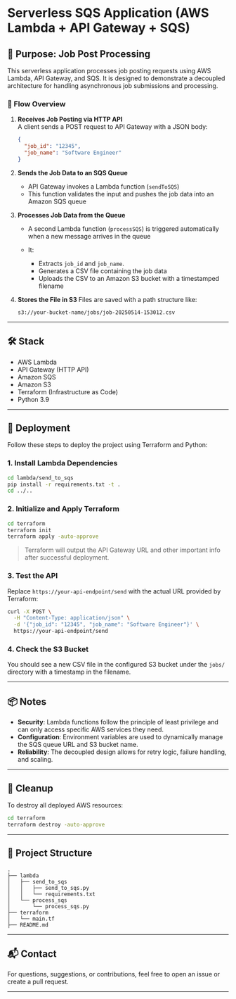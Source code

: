 # Serverless SQS Application (AWS Lambda + API Gateway + SQS)

## 📌 Purpose: Job Post Processing

This serverless application processes job posting requests using AWS Lambda, API Gateway, and SQS. It is designed to demonstrate a decoupled architecture for handling asynchronous job submissions and processing.

### 🔄 Flow Overview

1. **Receives Job Posting via HTTP API**  
   A client sends a POST request to API Gateway with a JSON body:

   ```json
   {
     "job_id": "12345",
     "job_name": "Software Engineer"
   }
   ```

2. **Sends the Job Data to an SQS Queue**

   * API Gateway invokes a Lambda function (`sendToSQS`)
   * This function validates the input and pushes the job data into an Amazon SQS queue

3. **Processes Job Data from the Queue**

   * A second Lambda function (`processSQS`) is triggered automatically when a new message arrives in the queue
   * It:

     * Extracts `job_id` and `job_name`.
     * Generates a CSV file containing the job data
     * Uploads the CSV to an Amazon S3 bucket with a timestamped filename

4. **Stores the File in S3**
   Files are saved with a path structure like:

   ```
   s3://your-bucket-name/jobs/job-20250514-153012.csv
   ```

---

## 🛠️ Stack

* AWS Lambda
* API Gateway (HTTP API)
* Amazon SQS
* Amazon S3
* Terraform (Infrastructure as Code)
* Python 3.9

---

## 🚀 Deployment

Follow these steps to deploy the project using Terraform and Python:

### 1. Install Lambda Dependencies

```bash
cd lambda/send_to_sqs
pip install -r requirements.txt -t .
cd ../..
```

### 2. Initialize and Apply Terraform

```bash
cd terraform
terraform init
terraform apply -auto-approve
```

> Terraform will output the API Gateway URL and other important info after successful deployment.

### 3. Test the API

Replace `https://your-api-endpoint/send` with the actual URL provided by Terraform:

```bash
curl -X POST \
  -H "Content-Type: application/json" \
  -d '{"job_id": "12345", "job_name": "Software Engineer"}' \
  https://your-api-endpoint/send
```

### 4. Check the S3 Bucket

You should see a new CSV file in the configured S3 bucket under the `jobs/` directory with a timestamp in the filename.

---

## 📦 Notes

* **Security**: Lambda functions follow the principle of least privilege and can only access specific AWS services they need.
* **Configuration**: Environment variables are used to dynamically manage the SQS queue URL and S3 bucket name.
* **Reliability**: The decoupled design allows for retry logic, failure handling, and scaling.

---

## 🔁 Cleanup

To destroy all deployed AWS resources:

```bash
cd terraform
terraform destroy -auto-approve
```

---

## 📁 Project Structure

```
.
├── lambda
│   ├── send_to_sqs
│   │   ├── send_to_sqs.py
│   │   └── requirements.txt
│   └── process_sqs
│       └── process_sqs.py
├── terraform
│   └── main.tf
├── README.md
```

---

## 📬 Contact

For questions, suggestions, or contributions, feel free to open an issue or create a pull request.

---

